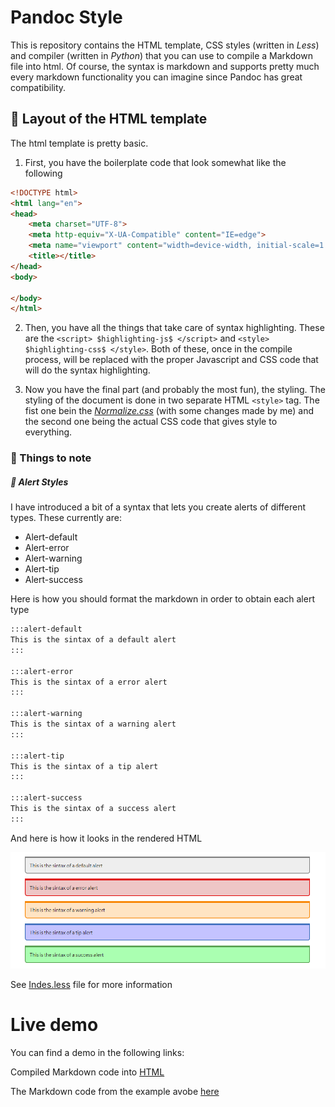 # Pandoc Style

This is repository contains the HTML template, CSS styles (written in *Less*) and compiler (written in *Python*) that you can use to compile a Markdown file into html. Of course, the syntax is markdown and supports pretty much every markdown functionality you can imagine since Pandoc has great compatibility.

## 🦴 Layout of the HTML template

The html template is pretty basic.

1. First, you have the boilerplate code that look somewhat like the following

```html
<!DOCTYPE html>
<html lang="en">
<head>
	<meta charset="UTF-8">
	<meta http-equiv="X-UA-Compatible" content="IE=edge">
	<meta name="viewport" content="width=device-width, initial-scale=1.0">
	<title></title>
</head>
<body>

</body>
</html>
```

2. Then, you have all the things that take care of syntax highlighting. These are the `<script> $highlighting-js$ </script>` and `<style> $highlighting-css$ </style>`. Both of these, once in the compile process, will be replaced with the proper Javascript and CSS code that will do the syntax highlighting.

3. Now you have the final part (and probably the most fun), the styling. The styling of the document is done in two separate HTML `<style>` tag. The fist one bein the [*Normalize.css*](https://necolas.github.io/normalize.css/) (with some changes made by me) and the second one being the actual CSS code that gives style to everything.

### 📓 Things to note

##### 🛑 Alert Styles
I have introduced a bit of a syntax that lets you create alerts of different types. These currently are:

- Alert-default
- Alert-error
- Alert-warning
- Alert-tip
- Alert-success

Here is how you should format the markdown in order to obtain each alert type

```markdown
:::alert-default
This is the sintax of a default alert
:::

:::alert-error
This is the sintax of a error alert
:::

:::alert-warning
This is the sintax of a warning alert
:::

:::alert-tip
This is the sintax of a tip alert
:::

:::alert-success
This is the sintax of a success alert
:::
```

And here is how it looks in the rendered HTML

![](ScreenShot.png)

See [Indes.less](./css/index.less) file for more information

# Live demo

You can find a demo in the following links:

Compiled Markdown code into [HTML](https://stefanolomo.github.io/pandoc-styling/compiledExample/CompiledMarkdown.html)

The Markdown code from the example avobe [here](https://stefanolomo.github.io/pandoc-styling/compiledExample/md.md)